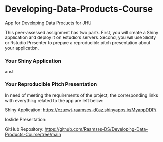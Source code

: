 # Developing-Data-Products-Course
App for Developing Data Products for JHU

This peer-assessed assignment has two parts. First, you will create a Shiny application and deploy it on Rstudio's servers. Second, you will use Slidify or Rstudio Presenter to prepare a reproducible pitch presentation about your application.

### Your Shiny Application

and

### Your Reproducible Pitch Presentation

In need of meeting the requirements of the project, the corresponding links with everything related to the app are left below:

Shiny Application: https://czuewj-raamses-d0az.shinyapps.io/MyappDDP/

Ioslide Presentation: 

GitHub Repository: https://github.com/Raamses-DS/Developing-Data-Products-Course/tree/main
